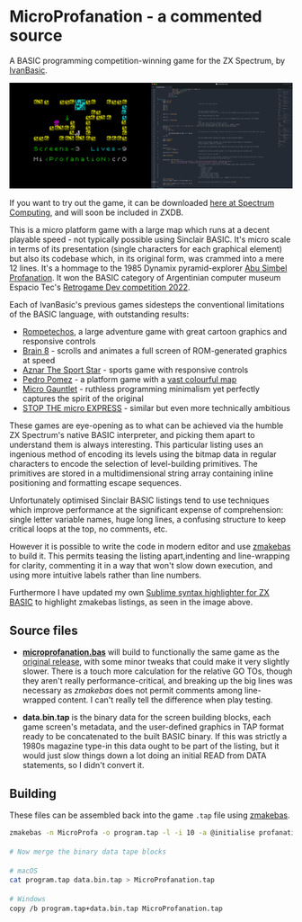 # MicroProfanation - a commented source

A BASIC programming competition-winning game for the ZX Spectrum, by [IvanBasic](https://spectrumcomputing.co.uk/list?label_id=16585).

[![MicroProfanation Screenshots](images/microprofanation.png "MicroProfanation Screenshots")](https://spectrumcomputing.co.uk/forums/viewtopic.php?t=8372)

If you want to try out the game, it can be downloaded [here at Spectrum Computing](https://spectrumcomputing.co.uk/zxdb/add/public/uploads/38861_48_en.tap), and will soon be included in ZXDB.

This is a micro platform game with a large map which runs at a decent playable speed - not typically possible using Sinclair BASIC. It's micro scale in terms of its presentation (single characters for each graphical element) but also its codebase which, in its original form, was crammed into a mere 12 lines. It's a hommage to the 1985 Dynamix pyramid-explorer [Abu Simbel Profanation](https://spectrumcomputing.co.uk/entry/48/ZX-Spectrum/Abu_Simbel_Profanation). It won the BASIC category of Argentinian computer museum Espacio Tec's [Retrogame Dev competition 2022](https://twitter.com/tbrazil_speccy?ref_src=twsrc%5Etfw%7Ctwcamp%5Etweetembed%7Ctwterm%5E1589174459692650498%7Ctwgr%5E%7Ctwcon%5Es2_&ref_url=).

Each of IvanBasic's previous games sidesteps the conventional limitations of the BASIC language, with outstanding results:
- [Rompetechos](https://spectrumcomputing.co.uk/entry/30322/ZX-Spectrum/Rompetechos), a large adventure game with great cartoon graphics and responsive controls
- [Brain 8](https://spectrumcomputing.co.uk/entry/34781/ZX-Spectrum/Brain_8) - scrolls and animates a full screen of ROM-generated graphics at speed
- [Aznar The Sport Star](https://spectrumcomputing.co.uk/entry/35104/ZX-Spectrum/Aznar_The_Sport_Star) - sports game with responsive controls
- [Pedro Pomez](https://spectrumcomputing.co.uk/entry/35343/ZX-Spectrum/Pedro_Pomez) - a platform game with a [vast colourful map](https://maps.speccy.cz/map.php?id=PedroPomez&sort=4&part=16&ath=0)
- [Micro Gauntlet](https://bunsen.itch.io/micro-gauntlet-by-ivanbasic) - ruthless programming minimalism yet perfectly captures the spirit of the original
- [STOP THE micro EXPRESS](https://bunsen.itch.io/stop-the-micro-express-by-ivanbasic) - similar but even more technically ambitious

These games are eye-opening as to what can be achieved via the humble ZX Spectrum's native BASIC interpreter, and picking them apart to understand them is always interesting. This particular listing uses an ingenious method of encoding its levels using the bitmap data in regular characters to encode the selection of level-building primitives. The primitives are stored in a multidimensional string array containing inline positioning and formatting escape sequences.

Unfortunately optimised Sinclair BASIC listings tend to use techniques which improve performance at the significant expense of comprehension: single letter variable names, huge long lines, a confusing structure to keep critical loops at the top, no comments, etc.

However it is possible to write the code in modern editor and use [zmakebas](https://github.com/ohnosec/zmakebas) to build it. This permits teasing the listing apart,indenting and line-wrapping for clarity, commenting it in a way that won't slow down execution, and using more intuitive labels rather than line numbers.

Furthermore I have updated my own [Sublime syntax highlighter for ZX BASIC](https://github.com/patters-syno/zx-basic-syntax) to highlight zmakebas listings, as seen in the image above.

## Source files

- **[microprofanation.bas](https://github.com/patters-syno/profanation/blob/main/profanation.bas)** will build to functionally the same game as the [original release](https://spectrumcomputing.co.uk/zxdb/add/public/uploads/38861_48_en.tap), with some minor tweaks that could make it very slightly slower. There is a touch more calculation for the relative GO TOs, though they aren't really performance-critical, and breaking up the big lines was necessary as *zmakebas* does not permit comments among line-wrapped content. I can't really tell the difference when play testing.

- **data.bin.tap** is the binary data for the screen building blocks, each game screen's metadata, and the user-defined graphics in TAP format ready to be concatenated to the built BASIC binary. If this was strictly a 1980s magazine type-in this data ought to be part of the listing, but it would just slow things down a lot doing an initial READ from DATA statements, so I didn't convert it.

## Building

These files can be assembled back into the game ```.tap``` file using [zmakebas](https://github.com/ohnosec/zmakebas).

  ```bash
  zmakebas -n MicroProfa -o program.tap -l -i 10 -a @initialise profanation.bas
  
  # Now merge the binary data tape blocks
  
  # macOS
  cat program.tap data.bin.tap > MicroProfanation.tap
  
  # Windows
  copy /b program.tap+data.bin.tap MicroProfanation.tap
  ```
  
